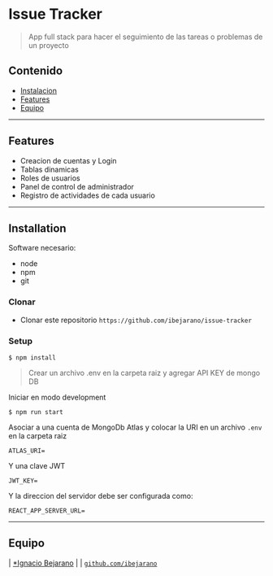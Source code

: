# Issue Tracker

> App full stack para hacer el seguimiento de las tareas o problemas de un proyecto

## Contenido

- [Instalacion](#installation)
- [Features](#features)
- [Equipo](#team)

---

## Features
- Creacion de cuentas y Login
- Tablas dinamicas
- Roles de usuarios
- Panel de control de administrador
- Registro de actividades de cada usuario

---

## Installation

Software necesario:
- node
- npm
- git

### Clonar

- Clonar este repositorio `https://github.com/ibejarano/issue-tracker`

### Setup

```shell
$ npm install
```

> Crear un archivo .env en la carpeta raiz y agregar API KEY de mongo DB

Iniciar en modo development

```shell
$ npm run start
```

Asociar a una cuenta de MongoDb Atlas y colocar la URI en un archivo `.env` en la carpeta raiz
```
ATLAS_URI=
```

Y una clave JWT
```
JWT_KEY=
```

Y la direccion del servidor debe ser configurada como:
```
REACT_APP_SERVER_URL=
```

---

## Equipo
| <a href="http://url-pendiente.com" target="_blank">*Ignacio Bejarano</a> |
| <a href="http://github.com/ibejarano" target="_blank">`github.com/ibejarano`</a>

